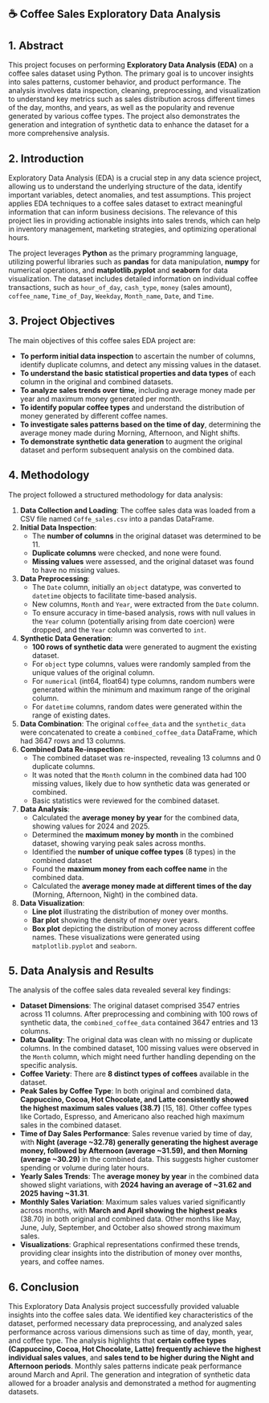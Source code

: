 ## ☕ **Coffee Sales Exploratory Data Analysis**
## 1. Abstract

This project focuses on performing **Exploratory Data Analysis (EDA)** on a coffee sales dataset using Python. The primary goal is to uncover insights into sales patterns, customer behavior, and product performance. The analysis involves data inspection, cleaning, preprocessing, and visualization to understand key metrics such as sales distribution across different times of the day, months, and years, as well as the popularity and revenue generated by various coffee types. The project also demonstrates the generation and integration of synthetic data to enhance the dataset for a more comprehensive analysis.

## 2. Introduction

Exploratory Data Analysis (EDA) is a crucial step in any data science project, allowing us to understand the underlying structure of the data, identify important variables, detect anomalies, and test assumptions. This project applies EDA techniques to a coffee sales dataset to extract meaningful information that can inform business decisions. The relevance of this project lies in providing actionable insights into sales trends, which can help in inventory management, marketing strategies, and optimizing operational hours.

The project leverages **Python** as the primary programming language, utilizing powerful libraries such as **pandas** for data manipulation, **numpy** for numerical operations, and **matplotlib.pyplot** and **seaborn** for data visualization. The dataset includes detailed information on individual coffee transactions, such as `hour_of_day`, `cash_type`, `money` (sales amount), `coffee_name`, `Time_of_Day`, `Weekday`, `Month_name`, `Date`, and `Time`.

## 3. Project Objectives

The main objectives of this coffee sales EDA project are:

*   **To perform initial data inspection** to ascertain the number of columns, identify duplicate columns, and detect any missing values in the dataset.
*   **To understand the basic statistical properties and data types** of each column in the original and combined datasets.
*   **To analyze sales trends over time**, including average money made per year and maximum money generated per month.
*   **To identify popular coffee types** and understand the distribution of money generated by different coffee names.
*   **To investigate sales patterns based on the time of day**, determining the average money made during Morning, Afternoon, and Night shifts.
*   **To demonstrate synthetic data generation** to augment the original dataset and perform subsequent analysis on the combined data.

## 4. Methodology

The project followed a structured methodology for data analysis:

1.  **Data Collection and Loading**: The coffee sales data was loaded from a CSV file named `Coffe_sales.csv` into a pandas DataFrame.
2.  **Initial Data Inspection**:
    *   The **number of columns** in the original dataset was determined to be 11.
    *   **Duplicate columns** were checked, and none were found.
    *   **Missing values** were assessed, and the original dataset was found to have no missing values.
3.  **Data Preprocessing**:
    *   The `Date` column, initially an `object` datatype, was converted to `datetime` objects to facilitate time-based analysis.
    *   New columns, `Month` and `Year`, were extracted from the `Date` column.
    *   To ensure accuracy in time-based analysis, rows with null values in the `Year` column (potentially arising from date coercion) were dropped, and the `Year` column was converted to `int`.
4.  **Synthetic Data Generation**:
    *   **100 rows of synthetic data** were generated to augment the existing dataset.
    *   For `object` type columns, values were randomly sampled from the unique values of the original column.
    *   For `numerical` (int64, float64) type columns, random numbers were generated within the minimum and maximum range of the original column.
    *   For `datetime` columns, random dates were generated within the range of existing dates.
5.  **Data Combination**: The original `coffee_data` and the `synthetic_data` were concatenated to create a `combined_coffee_data` DataFrame, which had 3647 rows and 13 columns.
6.  **Combined Data Re-inspection**:
    *   The combined dataset was re-inspected, revealing 13 columns and 0 duplicate columns.
    *   It was noted that the `Month` column in the combined data had 100 missing values, likely due to how synthetic data was generated or combined.
    *   Basic statistics were reviewed for the combined dataset.
7.  **Data Analysis**:
    *   Calculated the **average money by year** for the combined data, showing values for 2024 and 2025.
    *   Determined the **maximum money by month** in the combined dataset, showing varying peak sales across months.
    *   Identified the **number of unique coffee types** (8 types) in the combined dataset
    *   Found the **maximum money from each coffee name** in the combined data.
    *   Calculated the **average money made at different times of the day** (Morning, Afternoon, Night) in the combined data.
8.  **Data Visualization**:
    *   **Line plot** illustrating the distribution of money over months.
    *   **Bar plot** showing the density of money over years.
    *   **Box plot** depicting the distribution of money across different coffee names.
    These visualizations were generated using `matplotlib.pyplot` and `seaborn`.

## 5. Data Analysis and Results

The analysis of the coffee sales data revealed several key findings:

*   **Dataset Dimensions**: The original dataset comprised 3547 entries across 11 columns. After preprocessing and combining with 100 rows of synthetic data, the `combined_coffee_data` contained 3647 entries and 13 columns.
*   **Data Quality**: The original data was clean with no missing or duplicate columns. In the combined dataset, 100 missing values were observed in the `Month` column, which might need further handling depending on the specific analysis.
*   **Coffee Variety**: There are **8 distinct types of coffees** available in the dataset.
*   **Peak Sales by Coffee Type**: In both original and combined data, **Cappuccino, Cocoa, Hot Chocolate, and Latte consistently showed the highest maximum sales values (38.7)** [15, 18]. Other coffee types like Cortado, Espresso, and Americano also reached high maximum sales in the combined dataset.
*   **Time of Day Sales Performance**: Sales revenue varied by time of day, with **Night (average ~32.78) generally generating the highest average money, followed by Afternoon (average ~31.59), and then Morning (average ~30.29)** in the combined data. This suggests higher customer spending or volume during later hours.
*   **Yearly Sales Trends**: The **average money by year** in the combined data showed slight variations, with **2024 having an average of ~31.62 and 2025 having ~31.31**.
*   **Monthly Sales Variation**: Maximum sales values varied significantly across months, with **March and April showing the highest peaks** (38.70) in both original and combined data. Other months like May, June, July, September, and October also showed strong maximum sales.
*   **Visualizations**: Graphical representations confirmed these trends, providing clear insights into the distribution of money over months, years, and coffee names.

## 6. Conclusion

This Exploratory Data Analysis project successfully provided valuable insights into the coffee sales data. We identified key characteristics of the dataset, performed necessary data preprocessing, and analyzed sales performance across various dimensions such as time of day, month, year, and coffee type. The analysis highlights that **certain coffee types (Cappuccino, Cocoa, Hot Chocolate, Latte) frequently achieve the highest individual sales values**, and **sales tend to be higher during the Night and Afternoon periods**. Monthly sales patterns indicate peak performance around March and April. The generation and integration of synthetic data allowed for a broader analysis and demonstrated a method for augmenting datasets.
